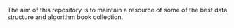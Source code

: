 The aim of this repository is to maintain a resource of some of the best data structure and algorithm book collection.
